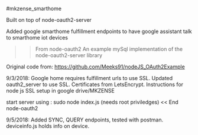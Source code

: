 #mkzense_smarthome

Built on top of node-oauth2-server

Added google smarthome fulfillment endpoints to
have google assistant talk to smarthome iot devices

>> From node-oauth2
An example mySql implementation of the node-oauth2-server library

Original code from:
https://github.com/Meeks91/nodeJS_OAuth2Example

9/3/2018:
Google home requires fulfillment urls to use SSL.
Updated oauth2_server to use SSL. Certificates from LetsEncrypt.
Instructions for node js SSL setup in google drive/MKZENSE

start server using : sudo node index.js (needs root priviledges)
<< End node-oauth2

9/5/2018:
Added SYNC, QUERY endpoints, tested with postman.
deviceinfo.js holds info on device.
